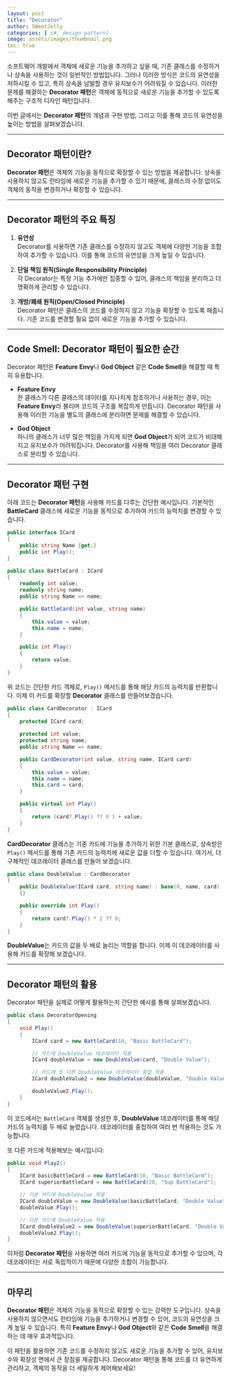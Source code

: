 ```yaml
---
layout: post
title: "Decorator"
author: SWeetJelly
categories: [ c#, design pattern]
image: assets/images/thumbnail.png
toc: true
---
```


소프트웨어 개발에서 객체에 새로운 기능을 추가하고 싶을 때, 기존 클래스를 수정하거나 상속을 사용하는 것이 일반적인 방법입니다. 그러나 이러한 방식은 코드의 유연성을 저하시킬 수 있고, 특히 상속을 남발할 경우 유지보수가 어려워질 수 있습니다. 이러한 문제를 해결하는 **Decorator 패턴**은 객체에 동적으로 새로운 기능을 추가할 수 있도록 해주는 구조적 디자인 패턴입니다.

이번 글에서는 **Decorator 패턴**의 개념과 구현 방법, 그리고 이를 통해 코드의 유연성을 높이는 방법을 살펴보겠습니다.

---

## Decorator 패턴이란?

**Decorator 패턴**은 객체의 기능을 동적으로 확장할 수 있는 방법을 제공합니다. 상속을 사용하지 않고도 런타임에 새로운 기능을 추가할 수 있기 때문에, 클래스의 수정 없이도 객체의 동작을 변경하거나 확장할 수 있습니다.

---

## Decorator 패턴의 주요 특징

1. **유연성**  
   Decorator를 사용하면 기존 클래스를 수정하지 않고도 객체에 다양한 기능을 조합하여 추가할 수 있습니다. 이를 통해 코드의 유연성을 크게 높일 수 있습니다.

2. **단일 책임 원칙(Single Responsibility Principle)**  
   각 Decorator는 특정 기능 추가에만 집중할 수 있어, 클래스의 책임을 분리하고 더 명확하게 관리할 수 있습니다.

3. **개방/폐쇄 원칙(Open/Closed Principle)**  
   Decorator 패턴은 클래스의 코드를 수정하지 않고 기능을 확장할 수 있도록 해줍니다. 기존 코드를 변경할 필요 없이 새로운 기능을 추가할 수 있습니다.

---

## Code Smell: Decorator 패턴이 필요한 순간

Decorator 패턴은 **Feature Envy**나 **God Object** 같은 **Code Smell**을 해결할 때 특히 유용합니다.

- **Feature Envy**  
  한 클래스가 다른 클래스의 데이터를 지나치게 참조하거나 사용하는 경우, 이는 **Feature Envy**라 불리며 코드의 구조를 복잡하게 만듭니다. Decorator 패턴을 사용해 이러한 기능을 별도의 클래스에 분리하면 문제를 해결할 수 있습니다.

- **God Object**  
  하나의 클래스가 너무 많은 책임을 가지게 되면 **God Object**가 되어 코드가 비대해지고 유지보수가 어려워집니다. Decorator를 사용해 책임을 여러 Decorator 클래스로 분리할 수 있습니다.

---

## Decorator 패턴 구현

아래 코드는 **Decorator 패턴**을 사용해 카드를 다루는 간단한 예시입니다. 기본적인 **BattleCard** 클래스에 새로운 기능을 동적으로 추가하여 카드의 능력치를 변경할 수 있습니다.

```csharp
public interface ICard
{
    public string Name {get;}
    public int Play();
}

public class BattleCard : ICard
{
    readonly int value;
    readonly string name;
    public string Name => name;

    public BattleCard(int value, string name)
    {
        this.value = value;
        this.name = name;
    }

    public int Play()
    {
        return value;
    }
}
```

위 코드는 간단한 카드 객체로, `Play()` 메서드를 통해 해당 카드의 능력치를 반환합니다. 이제 이 카드를 확장할 **Decorator** 클래스를 만들어보겠습니다.

```csharp
public class CardDecorator : ICard
{
    protected ICard card;
    
    protected int value;
    protected string name;
    public string Name => name;

    public CardDecorator(int value, string name, ICard card)
    {
        this.value = value;
        this.name = name;
        this.card = card;
    }

    public virtual int Play()
    {
        return (card?.Play() ?? 0 ) + value;
    }
}
```

**CardDecorator** 클래스는 기존 카드에 기능을 추가하기 위한 기본 클래스로, 상속받은 `Play()` 메서드를 통해 기존 카드의 능력치에 새로운 값을 더할 수 있습니다. 여기서, 더 구체적인 데코레이터 클래스를 만들어 보겠습니다.

```csharp
public class DoubleValue : CardDecorator
{
    public DoubleValue(ICard card, string name) : base(0, name, card)
    {}

    public override int Play()
    {
        return card?.Play() * 2 ?? 0;
    }
}
```

**DoubleValue**는 카드의 값을 두 배로 늘리는 역할을 합니다. 이제 이 데코레이터를 사용해 카드를 확장해 보겠습니다.

---

## Decorator 패턴의 활용

Decorator 패턴을 실제로 어떻게 활용하는지 간단한 예시를 통해 살펴보겠습니다.

```csharp
public class DecoratorOpening
{
    void Play()
    {
        ICard card = new BattleCard(10, "Basic BattleCard");

        // 카드에 DoubleValue 데코레이터 적용
        ICard doubleValue = new DoubleValue(card, "Double Value");

        // 카드에 또 다른 DoubleValue 데코레이터 중첩 적용
        ICard doubleValue2 = new DoubleValue(doubleValue, "Double Value");

        doubleValue2.Play();
    }
}
```

이 코드에서는 `BattleCard` 객체를 생성한 후, **DoubleValue** 데코레이터를 통해 해당 카드의 능력치를 두 배로 늘렸습니다. 데코레이터를 중첩하여 여러 번 적용하는 것도 가능합니다.

또 다른 카드에 적용해보는 예시입니다:

```csharp
public void Play2()
{
    ICard basicBattleCard = new BattleCard(10, "Basic BattleCard");
    ICard superiorBattleCard = new BattleCard(20, "Sup BattleCard");

    // 기본 카드에 DoubleValue 적용
    ICard doubleValue = new DoubleValue(basicBattleCard, "Double Value");
    doubleValue.Play();

    // 다른 카드에 DoubleValue 적용
    ICard doubleValue2 = new DoubleValue(superiorBattleCard, "Double Value");
    doubleValue2.Play();
}
```

이처럼 **Decorator 패턴**을 사용하면 여러 카드에 기능을 동적으로 추가할 수 있으며, 각 데코레이터는 서로 독립적이기 때문에 다양한 조합이 가능합니다.

---

## 마무리

**Decorator 패턴**은 객체의 기능을 동적으로 확장할 수 있는 강력한 도구입니다. 상속을 사용하지 않으면서도 런타임에 기능을 추가하거나 변경할 수 있어, 코드의 유연성을 크게 높일 수 있습니다. 특히 **Feature Envy**나 **God Object**와 같은 **Code Smell**을 해결하는 데 매우 효과적입니다.

이 패턴을 활용하면 기존 코드를 수정하지 않고도 새로운 기능을 추가할 수 있어, 유지보수와 확장성 면에서 큰 장점을 제공합니다. Decorator 패턴을 통해 코드를 더 유연하게 관리하고, 객체의 동작을 더 세밀하게 제어해보세요!